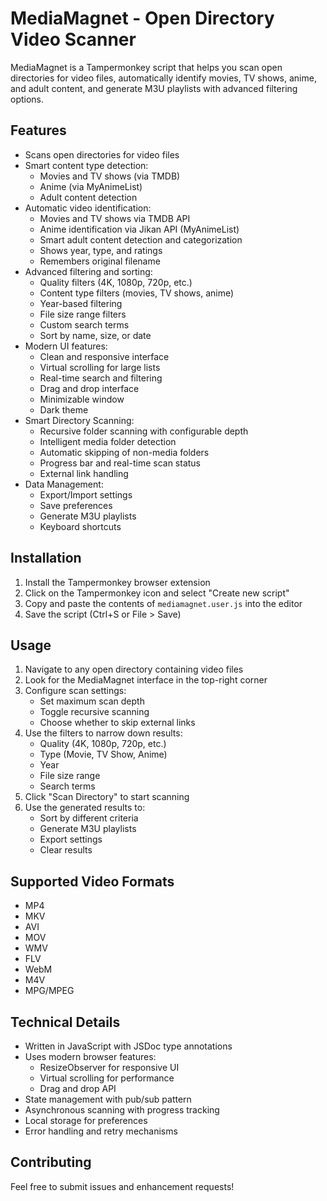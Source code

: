 # MediaMagnet - Open Directory Video Scanner

MediaMagnet is a Tampermonkey script that helps you scan open directories for video files, automatically identify movies, TV shows, anime, and adult content, and generate M3U playlists with advanced filtering options.

## Features

- Scans open directories for video files
- Smart content type detection:
  - Movies and TV shows (via TMDB)
  - Anime (via MyAnimeList)
  - Adult content detection
- Automatic video identification:
  - Movies and TV shows via TMDB API
  - Anime identification via Jikan API (MyAnimeList)
  - Smart adult content detection and categorization
  - Shows year, type, and ratings
  - Remembers original filename
- Advanced filtering and sorting:
  - Quality filters (4K, 1080p, 720p, etc.)
  - Content type filters (movies, TV shows, anime)
  - Year-based filtering
  - File size range filters
  - Custom search terms
  - Sort by name, size, or date
- Modern UI features:
  - Clean and responsive interface
  - Virtual scrolling for large lists
  - Real-time search and filtering
  - Drag and drop interface
  - Minimizable window
  - Dark theme
- Smart Directory Scanning:
  - Recursive folder scanning with configurable depth
  - Intelligent media folder detection
  - Automatic skipping of non-media folders
  - Progress bar and real-time scan status
  - External link handling
- Data Management:
  - Export/Import settings
  - Save preferences
  - Generate M3U playlists
  - Keyboard shortcuts

## Installation

1. Install the Tampermonkey browser extension
2. Click on the Tampermonkey icon and select "Create new script"
3. Copy and paste the contents of `mediamagnet.user.js` into the editor
4. Save the script (Ctrl+S or File > Save)

## Usage

1. Navigate to any open directory containing video files
2. Look for the MediaMagnet interface in the top-right corner
3. Configure scan settings:
   - Set maximum scan depth
   - Toggle recursive scanning
   - Choose whether to skip external links
4. Use the filters to narrow down results:
   - Quality (4K, 1080p, 720p, etc.)
   - Type (Movie, TV Show, Anime)
   - Year
   - File size range
   - Search terms
5. Click "Scan Directory" to start scanning
6. Use the generated results to:
   - Sort by different criteria
   - Generate M3U playlists
   - Export settings
   - Clear results


## Supported Video Formats

- MP4
- MKV
- AVI
- MOV
- WMV
- FLV
- WebM
- M4V
- MPG/MPEG

## Technical Details

- Written in JavaScript with JSDoc type annotations
- Uses modern browser features:
  - ResizeObserver for responsive UI
  - Virtual scrolling for performance
  - Drag and drop API
- State management with pub/sub pattern
- Asynchronous scanning with progress tracking
- Local storage for preferences
- Error handling and retry mechanisms

## Contributing

Feel free to submit issues and enhancement requests!
